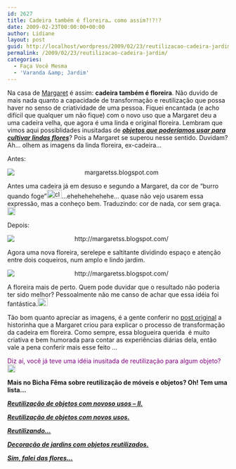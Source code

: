 ```yaml
---
id: 2627
title: Cadeira também é floreira… como assim?!?!?
date: 2009-02-23T00:00:00+00:00
author: Lidiane
layout: post
guid: http://localhost/wordpress/2009/02/23/reutilizacao-cadeira-jardim/
permalink: /2009/02/23/reutilizacao-cadeira-jardim/
categories:
  - Faça Você Mesma
  - 'Varanda &amp; Jardim'
---
```

Na casa de <a href="http://margaretss.blogspot.com/" target="_blank">Margaret</a> é assim: **cadeira também é floreira**. Não duvido de mais nada quanto a capacidade de transformação e reutilização que possa haver no senso de criatividade de uma pessoa. Fiquei encantada (e acho difícil que qualquer um não fique) com o novo uso que a Margaret deu a uma cadeira velha, que agora é uma linda e original floreira. Lembram que vimos aqui possiblidades inusitadas de **_<a href="http://www.trololodemulher.com.br/2009/02/15/objetos-novos-usos/" target="_self">objetos que poderíamos usar para cultivar lindas flores</a>_**? Pois a Margaret se superou nesse sentido. Duvidam? Ah… olhem as imagens da linda floreira, ex-cadeira…

Antes:

<p style="text-align: center;">
  <img class="aligncenter" style="display: block; float: none; margin-left: auto; margin-right: auto;" title="margaretss.blogspot.com" src="http://2.bp.blogspot.com/_VskDd4Lb9Do/SaBNsn3dW9I/AAAAAAAAB1E/7ygJFhpM6r8/s320/floreira3.jpg" alt="margaretss.blogspot.com" />
</p>

Antes uma cadeira já em desuso e segundo a Margaret, da cor de “burro quando foge”[<img style="display: inline;" title="clip_image001" src="http://www.trololodemulher.com.br/blog/wp-content/uploads/2009/02/clip-image001-thumb23.gif" alt="clip_image001" width="34" height="20" />](http://www.trololodemulher.com.br/blog/wp-content/uploads/2009/02/clip-image00132.gif)…ehehehehehehe… quase não vejo usarem essa expressão, mas a conheço bem. Traduzindo: cor de nada, cor sem graça. [<img style="display: inline;" title="clip_image001[4]" src="http://www.trololodemulher.com.br/blog/wp-content/uploads/2009/02/clip-image0014-thumb16.gif" alt="clip_image001[4]" width="18" height="18" />](http://www.trololodemulher.com.br/blog/wp-content/uploads/2009/02/clip-image001416.gif)

Depois:

<p style="text-align: center;">
  <img class="aligncenter" style="display: block; float: none; margin-left: auto; margin-right: auto;" title="http://margaretss.blogspot.com/" src="http://1.bp.blogspot.com/_VskDd4Lb9Do/SaBNsb41D-I/AAAAAAAAB08/DTdoW4vziFU/s320/floreira2.jpg" alt="http://margaretss.blogspot.com/" />
</p>

Agora uma nova floreira, serelepe e saltitante dividindo espaço e atenção entre dois coqueiros, num amplo e lindo jardim.

<p style="text-align: center;">
  <img class="aligncenter" style="display: block; float: none; margin-left: auto; margin-right: auto;" title="http://margaretss.blogspot.com/" src="http://2.bp.blogspot.com/_VskDd4Lb9Do/SaBNsUn26AI/AAAAAAAAB00/3f7Bt51O6yM/s320/floreira1.jpg" alt="http://margaretss.blogspot.com/" />
</p>

A floreira mais de perto. Quem pode duvidar que o resultado não poderia ter sido melhor? Pessoalmente não me canso de achar que essa idéia foi fantástica.[<img style="display: inline;" title="clip_image001[6]" src="http://www.trololodemulher.com.br/blog/wp-content/uploads/2009/02/clip-image0016-thumb15.gif" alt="clip_image001[6]" width="23" height="18" />](http://www.trololodemulher.com.br/blog/wp-content/uploads/2009/02/clip-image001615.gif)

Tão bom quanto apreciar as imagens, é a gente conferir no <a href="http://margaretss.blogspot.com/2009/02/floreira.html" target="_blank">post original</a> a historinha que a Margaret criou para explicar o processo de transformação da cadeira em floreira. Como sempre, essa blogueira querida  é muito criativa e bem humorada para contar as experiências diárias dela, então vale a pena conferir mais esse feito …

<span style="color: #800080;">Diz aí, você já teve uma idéia inusitada de reutilização para algum objeto?</span>[<img style="display: inline;" title="clip_image001[8]" src="http://www.trololodemulher.com.br/blog/wp-content/uploads/2009/02/clip-image0018-thumb10.gif" alt="clip_image001[8]" width="18" height="18" />](http://www.trololodemulher.com.br/blog/wp-content/uploads/2009/02/clip-image001810.gif)

**Mais no Bicha Fêma sobre reutilização de móveis e objetos? Oh! Tem uma lista&#8230;**

**_<a href="http://www.trololodemulher.com.br/2009/10/07/reutilizao-de-objetos-com-novos-usos-ii/" target="_self">Reutilização de objetos com novoso usos &#8211; II.</a>_**

**_<a href="http://www.trololodemulher.com.br/2009/10/06/reutilizacao-de-objetos-com-novos-usos/" target="_self">Reutilização de objetos com novos usos.</a>_**

**_<a href="http://www.trololodemulher.com.br/2009/01/28/reutilizando/" target="_self">Reutilizando&#8230;</a>_**

**_<a href="http://www.trololodemulher.com.br/2009/10/29/decoracao-jardim/" target="_self">Decoração de jardins com objetos reutilizados.</a>_**

**_<a href="http://www.trololodemulher.com.br/2009/02/15/objetos-novos-usos/" target="_self">Sim, falei das flores&#8230;</a>_**